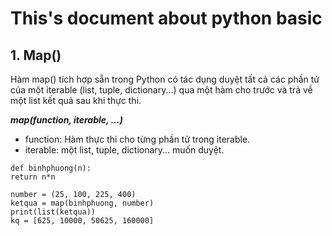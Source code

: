 # This's document about python basic
## 1. Map()

Hàm map() tích hợp sẵn trong Python có tác dụng duyệt tất cả các phần tử của một iterable (list, tuple, dictionary...) qua một hàm cho trước và trả về một list kết quả sau khi thực thi.

***map(function, iterable, ...)***
- function: Hàm thực thi cho từng phần tử trong iterable.
- iterable: một list, tuple, dictionary... muốn duyệt.
```
def binhphuong(n):
return n*n

number = (25, 100, 225, 400)
ketqua = map(binhphuong, number)
print(list(ketqua))
kq = [625, 10000, 50625, 160000]
```